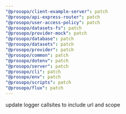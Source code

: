 ```yaml
---
"@prosopo/client-example-server": patch
"@prosopo/api-express-router": patch
"@prosopo/user-access-policy": patch
"@prosopo/datasets-fs": patch
"@prosopo/provider-mock": patch
"@prosopo/database": patch
"@prosopo/datasets": patch
"@prosopo/provider": patch
"@prosopo/common": patch
"@prosopo/dotenv": patch
"@prosopo/server": patch
"@prosopo/cli": patch
"@prosopo/env": patch
"@prosopo/scripts": patch
"@prosopo/flux": patch
---
```


update logger callsites to include url and scope
  